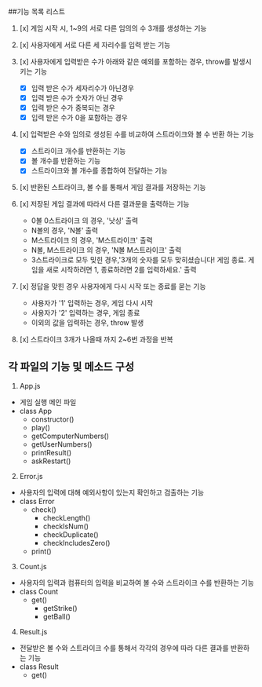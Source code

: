 ##기능 목록 리스트

1. [x] 게임 시작 시, 1~9의 서로 다른 임의의 수 3개를 생성하는 기능

2. [x] 사용자에게 서로 다른 세 자리수를 입력 받는 기능

3. [x] 사용자에게 입력받은 수가 아래와 같은 예외를 포함하는 경우, throw를 발생시키는 기능

   - [x] 입력 받은 수가 세자리수가 아닌경우
   - [x] 입력 받은 수가 숫자가 아닌 경우
   - [x] 입력 받은 수가 중복되는 경우
   - [x] 입력 받은 수가 0을 포함하는 경우

4. [x] 입력받은 수와 임의로 생성된 수를 비교하여 스트라이크와 볼 수 반환 하는 기능

   - [x] 스트라이크 개수를 반환하는 기능
   - [x] 볼 개수를 반환하는 기능
   - [x] 스트라이크와 볼 개수를 종합하여 전달하는 기능

5. [x] 반환된 스트라이크, 볼 수를 통해서 게임 결과를 저장하는 기능

6. [x] 저장된 게임 결과에 따라서 다른 결과문을 출력하는 기능

   - 0볼 0스트라이크 의 경우, '낫싱' 출력
   - N볼의 경우, 'N볼' 출력
   - M스트라이크 의 경우, 'M스트라이크' 출력
   - N볼, M스트라이크 의 경우, 'N볼 M스트라이크' 출력
   - 3스트라이크로 모두 밎힌 경우,'3개의 숫자를 모두 맞히셨습니다! 게임 종료. 게임을 새로 시작하려면 1, 종료하려면 2를 입력하세요.' 출력

7. [x] 정답을 맞힌 경우 사용자에게 다시 시작 또는 종료를 묻는 기능

   - 사용자가 '1' 입력하는 경우, 게임 다시 시작
   - 사용자가 '2' 입력하는 경우, 게임 종료
   - 이외의 값을 입력하는 경우, throw 발생

8. [x] 스트라이크 3개가 나올때 까지 2~6번 과정을 반복

## 각 파일의 기능 및 메소드 구성

1. App.js

- 게임 실행 메인 파일
- class App
  - constructor()
  - play()
  - getComputerNumbers()
  - getUserNumbers()
  - printResult()
  - askRestart()

2. Error.js

- 사용자의 입력에 대해 예외사항이 있는지 확인하고 검출하는 기능
- class Error
  - check()
    - checkLength()
    - checkIsNum()
    - checkDuplicate()
    - checkIncludesZero()
  - print()

3. Count.js

- 사용자의 입력과 컴퓨터의 입력을 비교하여 볼 수와 스트라이크 수를 반환하는 기능
- class Count
  - get()
    - getStrike()
    - getBall()

4. Result.js

- 전달받은 볼 수와 스트라이크 수를 통해서 각각의 경우에 따라 다른 결과를 반환하는 기능
- class Result
  - get()
